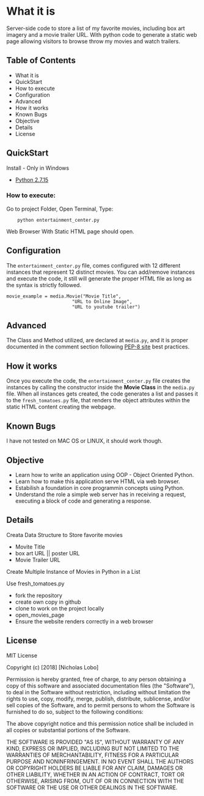 # What it is
Server-side code to store a list of my favorite movies, 
including box art imagery and a movie trailer URL. With python code
to generate a static web page allowing visitors to browse throw
my movies and watch trailers.

## Table of Contents
- What it is
- QuickStart
- How to execute
- Configuration
- Advanced
- How it works
- Known Bugs
- Objective
- Details
- License

## QuickStart
Install - Only in Windows
- [Python 2.7.15](https://www.python.org/downloads/release/python-2715/)

### How to execute: 

Go to project Folder, Open Terminal, Type:
```
    python entertainment_center.py
```
Web Browser With Static HTML page should open.

## Configuration
The ```entertainment_center.py``` file, comes configured with 12 different instances that represent 12 distinct movies. You can add/remove instances and execute the code, it still will generate the proper HTML file as long as the syntax is strictly followed.
```
movie_example = media.Movie("Movie Title",
                        "URL to Online Image",
                        "URL to youtube trailer")
```

## Advanced
The Class and Method utilized, are declared at ```media.py```, and it is proper documented in the comment section following [PEP-8 site](https://www.python.org/dev/peps/pep-0008/) best practices.

## How it works
Once you execute the code, the ```entertainment_center.py``` file creates the instances by calling the constructor inside the **Movie Class** in the ```media.py``` file. When all instances gets created, the code generates a list and passes it to the ```fresh_tomatoes.py``` file, that renders the object attributes within the static HTML content creating the webpage.

## Known Bugs
I have not tested on MAC OS or LINUX, it should work though.

## Objective
- Learn how to write an application using OOP - Object Oriented Python.
- Learn how to make this application serve HTML via web browser.
- Estabilish a foundation in core programmin concepts using Python.
- Understand the role a simple web server has in receiving a request, executing a block of code and generating a response.

## Details
Creata Data Structure to Store favorite movies

- Movite Title
- box art URL || poster URL
- Movie Trailer URL

Create Multiple Instance of Movies in Python in a List

Use fresh_tomatoes.py
- fork the repository
- create own copy in github
- clone to work on the project locally
- open_movies_page
- Ensure the website renders correctly in a web browser
## License
MIT License

Copyright (c) [2018] [Nicholas Lobo]

Permission is hereby granted, free of charge, to any person obtaining a copy
of this software and associated documentation files (the "Software"), to deal
in the Software without restriction, including without limitation the rights
to use, copy, modify, merge, publish, distribute, sublicense, and/or sell
copies of the Software, and to permit persons to whom the Software is
furnished to do so, subject to the following conditions:

The above copyright notice and this permission notice shall be included in all
copies or substantial portions of the Software.

THE SOFTWARE IS PROVIDED "AS IS", WITHOUT WARRANTY OF ANY KIND, EXPRESS OR
IMPLIED, INCLUDING BUT NOT LIMITED TO THE WARRANTIES OF MERCHANTABILITY,
FITNESS FOR A PARTICULAR PURPOSE AND NONINFRINGEMENT. IN NO EVENT SHALL THE
AUTHORS OR COPYRIGHT HOLDERS BE LIABLE FOR ANY CLAIM, DAMAGES OR OTHER
LIABILITY, WHETHER IN AN ACTION OF CONTRACT, TORT OR OTHERWISE, ARISING FROM,
OUT OF OR IN CONNECTION WITH THE SOFTWARE OR THE USE OR OTHER DEALINGS IN THE
SOFTWARE.
